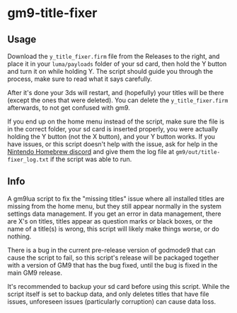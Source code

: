 # gm9-title-fixer
## Usage
Download the `y_title_fixer.firm` file from the Releases to the right, and place it in your `luma/payloads` folder of your sd card, then hold the Y button and turn it on while holding Y. The script should guide you through the process, make sure to read what it says carefully. 

After it's done your 3ds will restart, and (hopefully) your titles will be there (except the ones that were deleted). You can delete the `y_title_fixer.firm` afterwards, to not get confused with gm9. 

If you end up on the home menu instead of the script, make sure the file is in the correct folder, your sd card is inserted properly, you were actually holding the Y button (not the X button), and your Y button works. If you have issues, or this script doesn't help with the issue, ask for help in the [Nintendo Homebrew discord](https://discord.gg/C29hYvh) and give them the log file at `gm9/out/title-fixer_log.txt` if the script was able to run.

## Info
A gm9lua script to fix the "missing titles" issue where all installed titles are missing from the home menu, but they still appear normally in the system settings data management. If you get an error in data management, there are X's on titles, titles appear as question marks or black boxes, or the name of a title(s) is wrong, this script will likely make things worse, or do nothing.

There is a bug in the current pre-release version of godmode9 that can cause the script to fail, so this script's release will be packaged together with a version of GM9 that has the bug fixed, until the bug is fixed in the main GM9 release.

It's recommended to backup your sd card before using this script. While the script itself is set to backup data, and only deletes titles that have file issues, unforeseen issues (particularly corruption) can cause data loss. 
